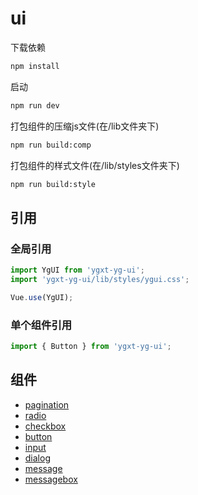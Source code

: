 # ui

下载依赖

```bash
npm install 
```

启动

```bash
npm run dev
```

打包组件的压缩js文件(在/lib文件夹下)

```bash
npm run build:comp
```

打包组件的样式文件(在/lib/styles文件夹下)

```bash
npm run build:style
```

## 引用

### 全局引用

```js
import YgUI from 'ygxt-yg-ui';
import 'ygxt-yg-ui/lib/styles/ygui.css';

Vue.use(YgUI);
```
### 单个组件引用

```js
import { Button } from 'ygxt-yg-ui';
```

## 组件

* [pagination](./src/packages/Pagination)
* [radio](./src/packages/Radio)
* [checkbox](./src/packages/Checkbox)
* [button](./src/packages/Button)
* [input](./src/packages/Input)
* [dialog](./src/packages/Dialog)
* [message](./src/packages/Message)
* [messagebox](./src/packages/MessageBox)